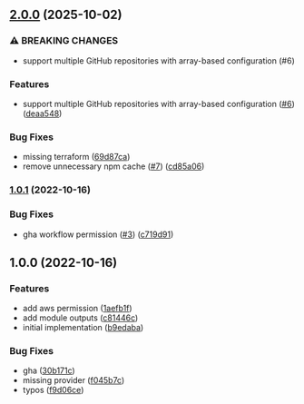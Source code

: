 ## [2.0.0](https://github.com/rpidanny/aws-federation-github-actions/compare/v1.0.1...v2.0.0) (2025-10-02)


### ⚠ BREAKING CHANGES

* support multiple GitHub repositories with array-based configuration (#6)

### Features

* support multiple GitHub repositories with array-based configuration ([#6](https://github.com/rpidanny/aws-federation-github-actions/issues/6)) ([deaa548](https://github.com/rpidanny/aws-federation-github-actions/commit/deaa5480f8b39a9eb4805c649ca6fee98a42680b))


### Bug Fixes

* missing terraform ([69d87ca](https://github.com/rpidanny/aws-federation-github-actions/commit/69d87ca3d71d7b5c539aa5aa6157b6e0fdc152d5))
* remove unnecessary npm cache ([#7](https://github.com/rpidanny/aws-federation-github-actions/issues/7)) ([cd85a06](https://github.com/rpidanny/aws-federation-github-actions/commit/cd85a06c88cb7f8f8b51f1f46ce76e1e053231e0))

### [1.0.1](https://github.com/rpidanny/aws-federation-github-actions/compare/v1.0.0...v1.0.1) (2022-10-16)


### Bug Fixes

* gha workflow permission ([#3](https://github.com/rpidanny/aws-federation-github-actions/issues/3)) ([c719d91](https://github.com/rpidanny/aws-federation-github-actions/commit/c719d91b6773d1d8055d954985955d8ffb180c45))

## 1.0.0 (2022-10-16)


### Features

* add aws permission ([1aefb1f](https://github.com/rpidanny/aws-federation-github-actions/commit/1aefb1fa6c5e31ab2f116e7cefee3e15dcee09ec))
* add module outputs ([c81446c](https://github.com/rpidanny/aws-federation-github-actions/commit/c81446cd9cc31aab88a9e4edb693b529270761e5))
* initial implementation ([b9edaba](https://github.com/rpidanny/aws-federation-github-actions/commit/b9edaba3a99596cad0e90e11a9b524d2776d97c0))


### Bug Fixes

* gha ([30b171c](https://github.com/rpidanny/aws-federation-github-actions/commit/30b171c13d7edaa3cfde7c76bba3ae8269748c58))
* missing provider ([f045b7c](https://github.com/rpidanny/aws-federation-github-actions/commit/f045b7c915a40636bc53727d065ab2c283c4e08e))
* typos ([f9d06ce](https://github.com/rpidanny/aws-federation-github-actions/commit/f9d06cee93aa86939cc71952526c679749b2e7aa))
